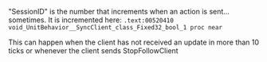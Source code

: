 "SessionID" is the number that increments when an action is sent... sometimes.
It is incremented here:
`.text:00520410     void_UnitBehavior__SyncClient_class_Fixed32_bool_1 proc near`

This can happen when the client has not received an update in more than 10 ticks or 
whenever the client sends StopFollowClient